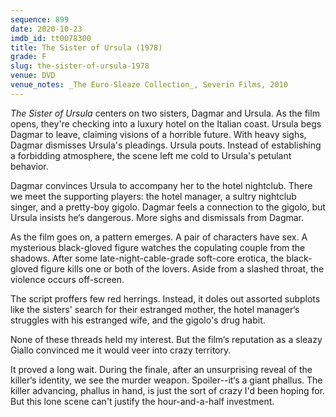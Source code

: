 ```yaml
---
sequence: 899
date: 2020-10-23
imdb_id: tt0078300
title: The Sister of Ursula (1978)
grade: F
slug: the-sister-of-ursula-1978
venue: DVD
venue_notes: _The Euro-Sleaze Collection_, Severin Films, 2010
---
```


_The Sister of Ursula_ centers on two sisters, Dagmar and Ursula. As the film opens, they're checking into a luxury hotel on the Italian coast. Ursula begs Dagmar to leave, claiming visions of a horrible future. With heavy sighs, Dagmar dismisses Ursula's pleadings. Ursula pouts. Instead of establishing a forbidding atmosphere, the scene left me cold to Ursula's petulant behavior.

<!-- end -->

Dagmar convinces Ursula to accompany her to the hotel nightclub. There we meet the supporting players: the hotel manager, a sultry nightclub singer, and a pretty-boy gigolo. Dagmar feels a connection to the gigolo, but Ursula insists he‘s dangerous. More sighs and dismissals from Dagmar.

As the film goes on, a pattern emerges. A pair of characters have sex. A mysterious black-gloved figure watches the copulating couple from the shadows. After some late-night-cable-grade soft-core erotica, the black-gloved figure kills one or both of the lovers. Aside from a slashed throat, the violence occurs off-screen.

The script proffers few red herrings. Instead, it doles out assorted subplots like the sisters' search for their estranged mother, the hotel manager‘s struggles with his estranged wife, and the gigolo's drug habit.

None of these threads held my interest. But the film‘s reputation as a sleazy Giallo convinced me it would veer into crazy territory.

It proved a long wait. During the finale, after an unsurprising reveal of the killer‘s identity, we see the murder weapon. Spoiler--it‘s a giant phallus. The killer advancing, phallus in hand, is just the sort of crazy I'd been hoping for. But this lone scene can't justify the hour-and-a-half investment.
